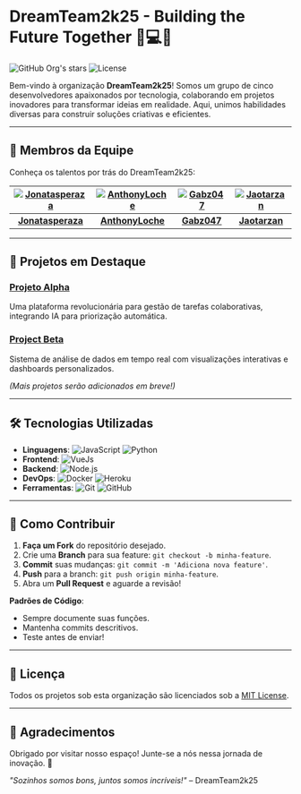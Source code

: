 # DreamTeam2k25 - Building the Future Together 👨💻🚀

![GitHub Org's stars](https://img.shields.io/github/stars/DreamTeam2k25?style=social)
![License](https://img.shields.io/badge/License-MIT-green)

Bem-vindo à organização **DreamTeam2k25**! Somos um grupo de cinco desenvolvedores apaixonados por tecnologia, colaborando em projetos inovadores para transformar ideias em realidade. Aqui, unimos habilidades diversas para construir soluções criativas e eficientes.

---

## 👥 Membros da Equipe

Conheça os talentos por trás do DreamTeam2k25:

| [![Jonatasperaza](https://avatars.githubusercontent.com/u/73970519?s=100)](https://github.com/Jonatasperaza) | [![AnthonyLoche](https://avatars.githubusercontent.com/u/126203565?s=100)](https://github.com/AnthonyLoche) | [![Gabz047](https://avatars.githubusercontent.com/u/126280066?s=100)](https://github.com/Gabz047) | [![Jaotarzan](https://avatars.githubusercontent.com/u/128939125?s=100)](https://github.com/Jaotarzan) |
|:-------------------------------------------------------------------------------------------------------------------:|:----------------------------------------------------------------------------------------------------------------:|:-------------------------------------------------------------------------------------------------------:|:-----------------------------------------------------------------------------------------------------------:|
| **[Jonatasperaza](https://github.com/Jonatasperaza)**                                                              | **[AnthonyLoche](https://github.com/AnthonyLoche)**                                                              | **[Gabz047](https://github.com/Gabz047)**                                                               | **[Jaotarzan](https://github.com/Jaotarzan)**                                                               | **[luansilva25](https://github.com/luansilva25)**                                                               |

---

## 🚀 Projetos em Destaque

### [Projeto Alpha](https://github.com/DreamTeam2k25/projeto-alpha)
Uma plataforma revolucionária para gestão de tarefas colaborativas, integrando IA para priorização automática.

### [Project Beta](https://github.com/DreamTeam2k25/project-beta)
Sistema de análise de dados em tempo real com visualizações interativas e dashboards personalizados.

*(Mais projetos serão adicionados em breve!)*

---

## 🛠 Tecnologias Utilizadas

- **Linguagens**: ![JavaScript](https://img.shields.io/badge/-JavaScript-F7DF1E?logo=javascript&logoColor=black) ![Python](https://img.shields.io/badge/-Python-3776AB?logo=python&logoColor=white)
- **Frontend**: ![VueJs](https://img.shields.io/badge/-Vuejs-3FB17F?logo=vue&logoColor=black)
- **Backend**: ![Node.js](https://img.shields.io/badge/-Node.js-339933?logo=node.js&logoColor=white)
- **DevOps**: ![Docker](https://img.shields.io/badge/-Docker-2496ED?logo=docker&logoColor=white) ![Heroku](https://img.shields.io/badge/-Heroku-232F3E?logo=Heroku)
- **Ferramentas**: ![Git](https://img.shields.io/badge/-Git-F05032?logo=git&logoColor=white) ![GitHub](https://img.shields.io/badge/-GitHub-181717?logo=github)

---

## 🤝 Como Contribuir

1. **Faça um Fork** do repositório desejado.
2. Crie uma **Branch** para sua feature: `git checkout -b minha-feature`.
3. **Commit** suas mudanças: `git commit -m 'Adiciona nova feature'`.
4. **Push** para a branch: `git push origin minha-feature`.
5. Abra um **Pull Request** e aguarde a revisão!

**Padrões de Código**:
- Sempre documente suas funções.
- Mantenha commits descritivos.
- Teste antes de enviar!

---

## 📄 Licença

Todos os projetos sob esta organização são licenciados sob a [MIT License](LICENSE).

---

## 🙌 Agradecimentos

Obrigado por visitar nosso espaço! Junte-se a nós nessa jornada de inovação. 🌟

*"Sozinhos somos bons, juntos somos incríveis!"* – DreamTeam2k25
